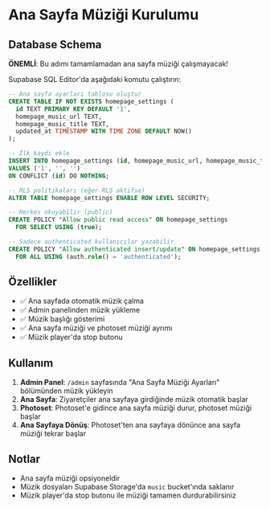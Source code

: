 # Ana Sayfa Müziği Kurulumu

## Database Schema

**ÖNEMLİ**: Bu adımı tamamlamadan ana sayfa müziği çalışmayacak!

Supabase SQL Editor'da aşağıdaki komutu çalıştırın:

```sql
-- Ana sayfa ayarları tablosu oluştur
CREATE TABLE IF NOT EXISTS homepage_settings (
  id TEXT PRIMARY KEY DEFAULT '1',
  homepage_music_url TEXT,
  homepage_music_title TEXT,
  updated_at TIMESTAMP WITH TIME ZONE DEFAULT NOW()
);

-- İlk kaydı ekle
INSERT INTO homepage_settings (id, homepage_music_url, homepage_music_title) 
VALUES ('1', '', '') 
ON CONFLICT (id) DO NOTHING;

-- RLS politikaları (eğer RLS aktifse)
ALTER TABLE homepage_settings ENABLE ROW LEVEL SECURITY;

-- Herkes okuyabilir (public)
CREATE POLICY "Allow public read access" ON homepage_settings
  FOR SELECT USING (true);

-- Sadece authenticated kullanıcılar yazabilir
CREATE POLICY "Allow authenticated insert/update" ON homepage_settings
  FOR ALL USING (auth.role() = 'authenticated');
```

## Özellikler

- ✅ Ana sayfada otomatik müzik çalma
- ✅ Admin panelinden müzik yükleme
- ✅ Müzik başlığı gösterimi
- ✅ Ana sayfa müziği ve photoset müziği ayrımı
- ✅ Müzik player'da stop butonu

## Kullanım

1. **Admin Panel**: `/admin` sayfasında "Ana Sayfa Müziği Ayarları" bölümünden müzik yükleyin
2. **Ana Sayfa**: Ziyaretçiler ana sayfaya girdiğinde müzik otomatik başlar
3. **Photoset**: Photoset'e gidince ana sayfa müziği durur, photoset müziği başlar
4. **Ana Sayfaya Dönüş**: Photoset'ten ana sayfaya dönünce ana sayfa müziği tekrar başlar

## Notlar

- Ana sayfa müziği opsiyoneldir
- Müzik dosyaları Supabase Storage'da `music` bucket'ında saklanır
- Müzik player'da stop butonu ile müziği tamamen durdurabilirsiniz 